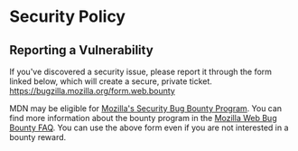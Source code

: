 # Security Policy

## Reporting a Vulnerability

If you've discovered a security issue, please report it through the form linked
below, which will create a secure, private ticket.
<https://bugzilla.mozilla.org/form.web.bounty>

MDN may be eligible for
[Mozilla's Security Bug Bounty Program](https://www.mozilla.org/en-US/security/bug-bounty/).
You can find more information about the bounty program in the
[Mozilla Web Bug Bounty FAQ](https://www.mozilla.org/en-US/security/bug-bounty/faq-webapp/).
You can use the above form even if you are not interested in a bounty reward.
